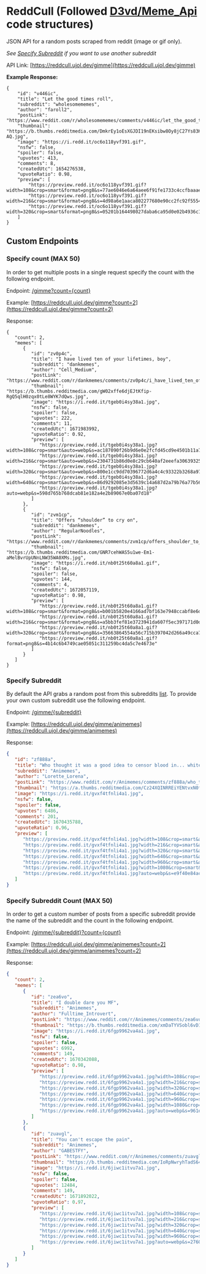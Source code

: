 # ReddCull (Followed [D3vd/Meme_Api](https://github.com/D3vd/Meme_Api) code structures)

JSON API for a random posts scraped from reddit (image or gif only).

*See [Specify Subreddit](#specify-subreddit) if you want to use another subreddit*

API Link: [https://reddcull.ujol.dev/gimme](https://reddcull.ujol.dev/gimme)

**Example Response:**

```jsonc
{
    "id": "v446ic",
    "title": "Let the good times roll",
    "subreddit": "wholesomememes",
    "author": "faroll2",
    "postLink": "https://www.reddit.com/r/wholesomememes/comments/v446ic/let_the_good_times_roll/",
    "thumbnail": "https://b.thumbs.redditmedia.com/DmkrEy1oEsXGJDI19nEKsibw8Oy8jC27Ys83Kple-AQ.jpg",
    "image": "https://i.redd.it/oc6o118yvf391.gif",
    "nsfw": false,
    "spoiler": false,
    "upvotes": 413,
    "comments": 8,
    "createdUtc": 1654276538,
    "upvoteRatio": 0.98,
    "preview": [
        "https://preview.redd.it/oc6o118yvf391.gif?width=108&crop=smart&format=png8&s=77ae6046e6a64aee6f91fe1733c4ccfbaaae1e59",
        "https://preview.redd.it/oc6o118yvf391.gif?width=216&crop=smart&format=png8&s=4d98a6e1aaca802277680e90cc2fc92f5554335b",
        "https://preview.redd.it/oc6o118yvf391.gif?width=320&crop=smart&format=png8&s=05201b164498027daba6ca95d0e02b4936c194ed"
    ]
}
```

## Custom Endpoints

### Specify count (MAX 50)

In order to get multiple posts in a single request specify the count with the following endpoint.

Endpoint: [/gimme?count={count}](https://reddcull.ujol.dev/gimme?count=2)

Example: [https://reddcull.ujol.dev/gimme?count=2](https://reddcull.ujol.dev/gimme?count=2)

Response:

```jsonc
{
   "count": 2,
   "memes": [
      {
         "id": "zv0p4c",
         "title": "I have lived ten of your lifetimes, boy",
         "subreddit": "dankmemes",
         "author": "Cell_Medium",
         "postLink": "https://www.reddit.com/r/dankmemes/comments/zv0p4c/i_have_lived_ten_of_your_lifetimes_boy/",
         "thumbnail": "https://b.thumbs.redditmedia.com/gW02xffe6djEJtKfip-RgQ5qlH0zqx0tLe8WYK7dQws.jpg",
         "image": "https://i.redd.it/tgeb0i4sy38a1.jpg",
         "nsfw": false,
         "spoiler": false,
         "upvotes": 222,
         "comments": 11,
         "createdUtc": 1671983992,
         "upvoteRatio": 0.92,
         "preview": [
            "https://preview.redd.it/tgeb0i4sy38a1.jpg?width=108&crop=smart&auto=webp&s=ac187090f26b9d6e0e2fcfd45cd9e4501b11a755",
            "https://preview.redd.it/tgeb0i4sy38a1.jpg?width=216&crop=smart&auto=webp&s=2304731b86d0e8c29cb640af2eeefa30639325ae",
            "https://preview.redd.it/tgeb0i4sy38a1.jpg?width=320&crop=smart&auto=webp&s=800e1cc9dd70396772d6a4c4c93322b3268a97a2",
            "https://preview.redd.it/tgeb0i4sy38a1.jpg?width=640&crop=smart&auto=webp&s=86d9292085e3d5639c14a687d2a79b76a77b56e1",
            "https://preview.redd.it/tgeb0i4sy38a1.jpg?auto=webp&s=598d765b768dcab81e182a4e2b89067e0ba07d18"
         ]
      },
      {
         "id": "zvm1cp",
         "title": "Offers “shoulder” to cry on",
         "subreddit": "dankmemes",
         "author": "RegularNoodles",
         "postLink": "https://www.reddit.com/r/dankmemes/comments/zvm1cp/offers_shoulder_to_cry_on/",
         "thumbnail": "https://b.thumbs.redditmedia.com/GNR7cehWAS5u1we-Em1-aMelBvrUpUNnLNW35WA0XMs.jpg",
         "image": "https://i.redd.it/nb0t25t60a8a1.gif",
         "nsfw": false,
         "spoiler": false,
         "upvotes": 144,
         "comments": 4,
         "createdUtc": 1672057119,
         "upvoteRatio": 0.98,
         "preview": [
            "https://preview.redd.it/nb0t25t60a8a1.gif?width=108&crop=smart&format=png8&s=b001b5820e4166ad7bf163e7948ccabf8e6d2bfa",
            "https://preview.redd.it/nb0t25t60a8a1.gif?width=216&crop=smart&format=png8&s=a5bb3fef81e3723941da607f5ec397171d0d877f",
            "https://preview.redd.it/nb0t25t60a8a1.gif?width=320&crop=smart&format=png8&s=35663864554a56c715b397042d266a49cca79b2b",
            "https://preview.redd.it/nb0t25t60a8a1.gif?format=png8&s=4b14c6b4749cae05051c311259bc4da5c7e4673e"
         ]
      }
   ]
}
```

### Specify Subreddit

By default the API grabs a random post from this subreddits [list](src/utils/subreddits.js). To provide your own custom subreddit use the following endpoint.

Endpoint: [/gimme/{subreddit}](https://reddcull.ujol.dev/gimme/animemes)

Example: [https://reddcull.ujol.dev/gimme/animemes](https://reddcull.ujol.dev/gimme/animemes)

Response:

```json
{
   "id": "zf888a",
   "title": "Who thought it was a good idea to censor blood in... white?",
   "subreddit": "Animemes",
   "author": "Lorette_Lorena",
   "postLink": "https://www.reddit.com/r/Animemes/comments/zf888a/who_thought_it_was_a_good_idea_to_censor_blood_in/",
   "thumbnail": "https://a.thumbs.redditmedia.com/Cz24XQINRREiYENtvxN0fD0DgvmNgeQuoAsXI0iD1X4.jpg",
   "image": "https://i.redd.it/gvxf4tfnli4a1.jpg",
   "nsfw": false,
   "spoiler": false,
   "upvotes": 6486,
   "comments": 201,
   "createdUtc": 1670435788,
   "upvoteRatio": 0.96,
   "preview": [
      "https://preview.redd.it/gvxf4tfnli4a1.jpg?width=108&crop=smart&auto=webp&s=c2ba344656d41edfd94473a34cacfef46f792b60",
      "https://preview.redd.it/gvxf4tfnli4a1.jpg?width=216&crop=smart&auto=webp&s=0c52cfbdc47cb37bcb1716c97def361200faade7",
      "https://preview.redd.it/gvxf4tfnli4a1.jpg?width=320&crop=smart&auto=webp&s=9fd0df93a15fb393d9d07fc5dc92723b9bab16d9",
      "https://preview.redd.it/gvxf4tfnli4a1.jpg?width=640&crop=smart&auto=webp&s=066a67a85b86e58b73747f3d61e2317da543d80a",
      "https://preview.redd.it/gvxf4tfnli4a1.jpg?width=960&crop=smart&auto=webp&s=8e4b8bca470626bb9d729a4e0e5f7af48f450851",
      "https://preview.redd.it/gvxf4tfnli4a1.jpg?width=1080&crop=smart&auto=webp&s=c46d36ebc623c7b11202337fda43b88cc2ba4d9d",
      "https://preview.redd.it/gvxf4tfnli4a1.jpg?auto=webp&s=e9f40e84ac08797ec8216b39fe11583930082f7f"
   ]
}
```

### Specify Subreddit Count (MAX 50)

In order to get a custom number of posts from a specific subreddit provide the name of the subreddit and the count in the following endpoint.

Endpoint: [/gimme/{subreddit}?count={count}](https://reddcull.ujol.dev/gimme/animemes?count=2)

Example: [https://reddcull.ujol.dev/gimme/animemes?count=2](https://reddcull.ujol.dev/gimme/animemes?count=2)

Response:

```json
{
   "count": 2,
   "memes": [
      {
         "id": "zea6vo",
         "title": "I double dare you MF",
         "subreddit": "Animemes",
         "author": "Fulltime_Introvert",
         "postLink": "https://www.reddit.com/r/Animemes/comments/zea6vo/i_double_dare_you_mf/",
         "thumbnail": "https://b.thumbs.redditmedia.com/xmDaTYVSobl6vD1MDT_xBG1OPAIRdMK6GCc7NKNaRKw.jpg",
         "image": "https://i.redd.it/6fgp9962va4a1.jpg",
         "nsfw": false,
         "spoiler": false,
         "upvotes": 6992,
         "comments": 149,
         "createdUtc": 1670342088,
         "upvoteRatio": 0.98,
         "preview": [
            "https://preview.redd.it/6fgp9962va4a1.jpg?width=108&crop=smart&auto=webp&s=0515d0089d4f699f8121cfb85b9d656440897cac",
            "https://preview.redd.it/6fgp9962va4a1.jpg?width=216&crop=smart&auto=webp&s=efed82771889ba9a3ca13ef45e064ba8182ba938",
            "https://preview.redd.it/6fgp9962va4a1.jpg?width=320&crop=smart&auto=webp&s=0ba2d907bad6a822394ac0b431816385503c26b6",
            "https://preview.redd.it/6fgp9962va4a1.jpg?width=640&crop=smart&auto=webp&s=96e49668e759e884b0ae5a5c1c6e58db281d59b0",
            "https://preview.redd.it/6fgp9962va4a1.jpg?width=960&crop=smart&auto=webp&s=ec669977be1ea66de673302363ab9952f84a5202",
            "https://preview.redd.it/6fgp9962va4a1.jpg?width=1080&crop=smart&auto=webp&s=7dbceea0fb69e8e392ec2b391a7a018a92ce8070",
            "https://preview.redd.it/6fgp9962va4a1.jpg?auto=webp&s=961ef1678a5bfe614caf32a89af48e94955d30af"
         ]
      },
      {
         "id": "zuavgl",
         "title": "You can't escape the pain",
         "subreddit": "Animemes",
         "author": "GABESTFY",
         "postLink": "https://www.reddit.com/r/Animemes/comments/zuavgl/you_cant_escape_the_pain/",
         "thumbnail": "https://b.thumbs.redditmedia.com/IoRpNwryhTadS64jkUlhMIAOdH95Ts2j6FuHRO_h3uU.jpg",
         "image": "https://i.redd.it/6jiwc1itvu7a1.jpg",
         "nsfw": false,
         "spoiler": false,
         "upvotes": 12484,
         "comments": 149,
         "createdUtc": 1671892022,
         "upvoteRatio": 0.97,
         "preview": [
            "https://preview.redd.it/6jiwc1itvu7a1.jpg?width=108&crop=smart&auto=webp&s=37de438e940dbaf301edf8c321ac2ec1c81f7cb1",
            "https://preview.redd.it/6jiwc1itvu7a1.jpg?width=216&crop=smart&auto=webp&s=5c93efd723a64f670831f1fb3927c23ca24c6b02",
            "https://preview.redd.it/6jiwc1itvu7a1.jpg?width=320&crop=smart&auto=webp&s=36f023fe6aed0685bd1d157685ac94089c3696d3",
            "https://preview.redd.it/6jiwc1itvu7a1.jpg?width=640&crop=smart&auto=webp&s=cd0d6fe8a81369fbaf87c35b8e53af092beef85e",
            "https://preview.redd.it/6jiwc1itvu7a1.jpg?width=960&crop=smart&auto=webp&s=655b4d628a9c2e6754f344a91697cc9d0472abdb",
            "https://preview.redd.it/6jiwc1itvu7a1.jpg?auto=webp&s=2760e4b09479978baa8f94f75a9acf246c43fae8"
         ]
      }
   ]
}
```
